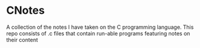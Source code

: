# CNotes
A collection of the notes I have taken on the C programming language. This repo consists of .c files that contain run-able programs featuring notes on their content
